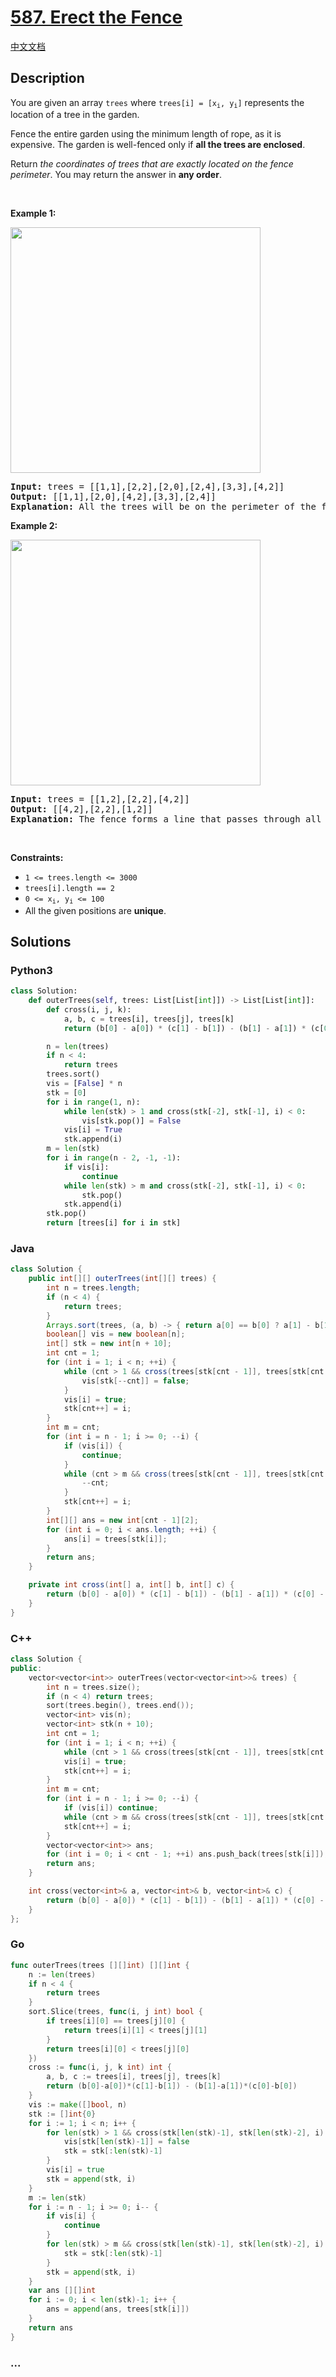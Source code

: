 # [587. Erect the Fence](https://leetcode.com/problems/erect-the-fence)

[中文文档](/solution/0500-0599/0587.Erect%20the%20Fence/README.md)

## Description

<p>You are given an array <code>trees</code> where <code>trees[i] = [x<sub>i</sub>, y<sub>i</sub>]</code> represents the location of a tree in the garden.</p>

<p>Fence the entire garden using the minimum length of rope, as it is expensive. The garden is well-fenced only if <strong>all the trees are enclosed</strong>.</p>

<p>Return <em>the coordinates of trees that are exactly located on the fence perimeter</em>. You may return the answer in <strong>any order</strong>.</p>

<p>&nbsp;</p>
<p><strong class="example">Example 1:</strong></p>
<img alt="" src="https://fastly.jsdelivr.net/gh/doocs/leetcode@main/solution/0500-0599/0587.Erect%20the%20Fence/images/erect2-plane.jpg" style="width: 400px; height: 393px;" />
<pre>
<strong>Input:</strong> trees = [[1,1],[2,2],[2,0],[2,4],[3,3],[4,2]]
<strong>Output:</strong> [[1,1],[2,0],[4,2],[3,3],[2,4]]
<strong>Explanation:</strong> All the trees will be on the perimeter of the fence except the tree at [2, 2], which will be inside the fence.
</pre>

<p><strong class="example">Example 2:</strong></p>
<img alt="" src="https://fastly.jsdelivr.net/gh/doocs/leetcode@main/solution/0500-0599/0587.Erect%20the%20Fence/images/erect1-plane.jpg" style="width: 400px; height: 393px;" />
<pre>
<strong>Input:</strong> trees = [[1,2],[2,2],[4,2]]
<strong>Output:</strong> [[4,2],[2,2],[1,2]]
<strong>Explanation:</strong> The fence forms a line that passes through all the trees.
</pre>

<p>&nbsp;</p>
<p><strong>Constraints:</strong></p>

<ul>
	<li><code>1 &lt;= trees.length &lt;= 3000</code></li>
	<li><code>trees[i].length == 2</code></li>
	<li><code>0 &lt;= x<sub>i</sub>, y<sub>i</sub> &lt;= 100</code></li>
	<li>All the given positions are <strong>unique</strong>.</li>
</ul>

## Solutions

<!-- tabs:start -->

### **Python3**

```python
class Solution:
    def outerTrees(self, trees: List[List[int]]) -> List[List[int]]:
        def cross(i, j, k):
            a, b, c = trees[i], trees[j], trees[k]
            return (b[0] - a[0]) * (c[1] - b[1]) - (b[1] - a[1]) * (c[0] - b[0])

        n = len(trees)
        if n < 4:
            return trees
        trees.sort()
        vis = [False] * n
        stk = [0]
        for i in range(1, n):
            while len(stk) > 1 and cross(stk[-2], stk[-1], i) < 0:
                vis[stk.pop()] = False
            vis[i] = True
            stk.append(i)
        m = len(stk)
        for i in range(n - 2, -1, -1):
            if vis[i]:
                continue
            while len(stk) > m and cross(stk[-2], stk[-1], i) < 0:
                stk.pop()
            stk.append(i)
        stk.pop()
        return [trees[i] for i in stk]
```

### **Java**

```java
class Solution {
    public int[][] outerTrees(int[][] trees) {
        int n = trees.length;
        if (n < 4) {
            return trees;
        }
        Arrays.sort(trees, (a, b) -> { return a[0] == b[0] ? a[1] - b[1] : a[0] - b[0]; });
        boolean[] vis = new boolean[n];
        int[] stk = new int[n + 10];
        int cnt = 1;
        for (int i = 1; i < n; ++i) {
            while (cnt > 1 && cross(trees[stk[cnt - 1]], trees[stk[cnt - 2]], trees[i]) < 0) {
                vis[stk[--cnt]] = false;
            }
            vis[i] = true;
            stk[cnt++] = i;
        }
        int m = cnt;
        for (int i = n - 1; i >= 0; --i) {
            if (vis[i]) {
                continue;
            }
            while (cnt > m && cross(trees[stk[cnt - 1]], trees[stk[cnt - 2]], trees[i]) < 0) {
                --cnt;
            }
            stk[cnt++] = i;
        }
        int[][] ans = new int[cnt - 1][2];
        for (int i = 0; i < ans.length; ++i) {
            ans[i] = trees[stk[i]];
        }
        return ans;
    }

    private int cross(int[] a, int[] b, int[] c) {
        return (b[0] - a[0]) * (c[1] - b[1]) - (b[1] - a[1]) * (c[0] - b[0]);
    }
}
```

### **C++**

```cpp
class Solution {
public:
    vector<vector<int>> outerTrees(vector<vector<int>>& trees) {
        int n = trees.size();
        if (n < 4) return trees;
        sort(trees.begin(), trees.end());
        vector<int> vis(n);
        vector<int> stk(n + 10);
        int cnt = 1;
        for (int i = 1; i < n; ++i) {
            while (cnt > 1 && cross(trees[stk[cnt - 1]], trees[stk[cnt - 2]], trees[i]) < 0) vis[stk[--cnt]] = false;
            vis[i] = true;
            stk[cnt++] = i;
        }
        int m = cnt;
        for (int i = n - 1; i >= 0; --i) {
            if (vis[i]) continue;
            while (cnt > m && cross(trees[stk[cnt - 1]], trees[stk[cnt - 2]], trees[i]) < 0) --cnt;
            stk[cnt++] = i;
        }
        vector<vector<int>> ans;
        for (int i = 0; i < cnt - 1; ++i) ans.push_back(trees[stk[i]]);
        return ans;
    }

    int cross(vector<int>& a, vector<int>& b, vector<int>& c) {
        return (b[0] - a[0]) * (c[1] - b[1]) - (b[1] - a[1]) * (c[0] - b[0]);
    }
};
```

### **Go**

```go
func outerTrees(trees [][]int) [][]int {
	n := len(trees)
	if n < 4 {
		return trees
	}
	sort.Slice(trees, func(i, j int) bool {
		if trees[i][0] == trees[j][0] {
			return trees[i][1] < trees[j][1]
		}
		return trees[i][0] < trees[j][0]
	})
	cross := func(i, j, k int) int {
		a, b, c := trees[i], trees[j], trees[k]
		return (b[0]-a[0])*(c[1]-b[1]) - (b[1]-a[1])*(c[0]-b[0])
	}
	vis := make([]bool, n)
	stk := []int{0}
	for i := 1; i < n; i++ {
		for len(stk) > 1 && cross(stk[len(stk)-1], stk[len(stk)-2], i) < 0 {
			vis[stk[len(stk)-1]] = false
			stk = stk[:len(stk)-1]
		}
		vis[i] = true
		stk = append(stk, i)
	}
	m := len(stk)
	for i := n - 1; i >= 0; i-- {
		if vis[i] {
			continue
		}
		for len(stk) > m && cross(stk[len(stk)-1], stk[len(stk)-2], i) < 0 {
			stk = stk[:len(stk)-1]
		}
		stk = append(stk, i)
	}
	var ans [][]int
	for i := 0; i < len(stk)-1; i++ {
		ans = append(ans, trees[stk[i]])
	}
	return ans
}
```

### **...**

```

```

<!-- tabs:end -->
